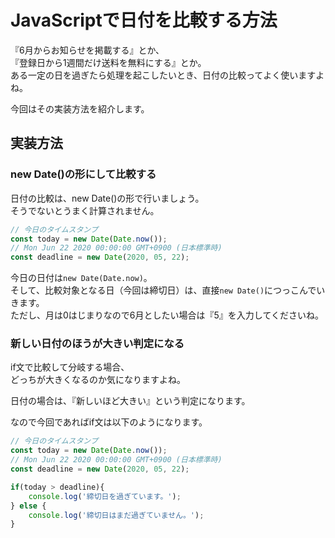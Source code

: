 # JavaScriptで日付を比較する方法  
『6月からお知らせを掲載する』とか、  
『登録日から1週間だけ送料を無料にする』とか。  
ある一定の日を過ぎたら処理を起こしたいとき、日付の比較ってよく使いますよね。  

今回はその実装方法を紹介します。  

## 実装方法  

### new Date()の形にして比較する  
日付の比較は、new Date()の形で行いましょう。  
そうでないとうまく計算されません。  

```js
// 今日のタイムスタンプ
const today = new Date(Date.now());
// Mon Jun 22 2020 00:00:00 GMT+0900 (日本標準時)
const deadline = new Date(2020, 05, 22);
```

今日の日付は`new Date(Date.now)`。  
そして、比較対象となる日（今回は締切日）は、直接`new Date()`につっこんでいきます。  
ただし、月は0はじまりなので6月としたい場合は『5』を入力してくださいね。  

### 新しい日付のほうが大きい判定になる  
if文で比較して分岐する場合、  
どっちが大きくなるのか気になりますよね。  

日付の場合は、『新しいほど大きい』という判定になります。  

なので今回であればif文は以下のようになります。  

```js
// 今日のタイムスタンプ
const today = new Date(Date.now());
// Mon Jun 22 2020 00:00:00 GMT+0900 (日本標準時)
const deadline = new Date(2020, 05, 22);

if(today > deadline){
    console.log('締切日を過ぎています。');
} else {
    console.log('締切日はまだ過ぎていません。');
}
```
